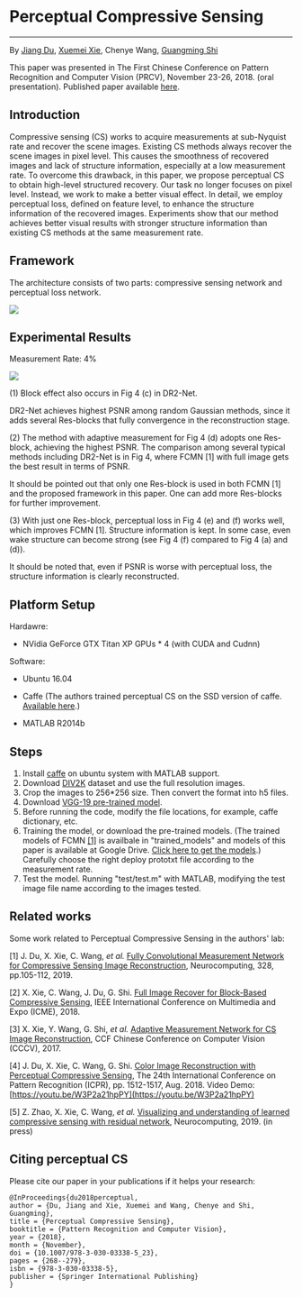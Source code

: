 # Perceptual Compressive Sensing

----------
By [Jiang Du](https://github.com/jiang-du), [Xuemei Xie](http://web.xidian.edu.cn/xmxie/), Chenye Wang, [Guangming Shi](http://web.xidian.edu.cn/gmshi/)

This paper was presented in The First Chinese Conference on Pattern Recognition and Computer Vision (PRCV), November 23-26, 2018. (oral presentation).
Published paper available [here](https://link.springer.com/chapter/10.1007/978-3-030-03338-5_23 "Perceptual Compressive Sensing").

## Introduction ##

Compressive sensing (CS) works to acquire measurements at sub-Nyquist rate and recover the scene images. Existing CS methods always recover the scene images in pixel level. This causes the smoothness of recovered images and lack of structure information, especially at a low measurement rate. To overcome this drawback, in this paper, we propose perceptual CS to obtain high-level structured recovery. Our task no longer focuses on pixel level. Instead, we work to make a better visual effect. In detail, we employ perceptual loss, defined on feature level, to enhance the structure information of the recovered images. Experiments show that our method achieves better visual results with stronger structure information than existing CS methods at the same measurement rate.

## Framework ##

The architecture consists of two parts: compressive sensing network and perceptual loss network.

![](https://github.com/jiang-du/Perceptual-CS/raw/master/img/Framework.png)

## Experimental Results ##

Measurement Rate: 4%

![](https://github.com/jiang-du/Perceptual-CS/raw/master/img/MR-4.png)

(1) Block effect also occurs in Fig 4 (c) in DR2-Net.

DR2-Net achieves highest PSNR among random Gaussian methods, since it adds several Res-blocks that fully convergence in the reconstruction stage.

(2) The method with adaptive measurement for Fig 4 (d) adopts one Res-block, achieving the highest PSNR. The comparison among several typical methods including DR2-Net is in Fig 4, where FCMN [1] with full image gets the best result in terms of PSNR.

It should be pointed out that only one Res-block is used in both FCMN [1] and the proposed framework in this paper. One can add more Res-blocks for further improvement.

(3) With just one Res-block, perceptual loss in Fig 4 (e) and (f) works well, which improves FCMN [1]. Structure information is kept. In some case, even wake structure can become strong (see Fig 4 (f) compared to Fig 4 (a) and (d)).

It should be noted that, even if PSNR is worse with perceptual loss, the structure information is clearly reconstructed.

## Platform Setup ##

Hardawre:

- NVidia GeForce GTX Titan XP GPUs * 4 (with CUDA and Cudnn)

Software:

- Ubuntu 16.04

- Caffe (The authors trained perceptual CS on the SSD version of caffe. [Available here](https://github.com/weiliu89/caffe/tree/ssd "caffe for SSD").)

- MATLAB R2014b

## Steps ##

1. Install [caffe](https://github.com/BVLC/caffe) on ubuntu system with MATLAB support.
2. Download [DIV2K](https://data.vision.ee.ethz.ch/cvl/DIV2K/) dataset and use the full resolution images.
3. Crop the images to 256*256 size. Then convert the format into h5 files.
4. Download [VGG-19 pre-trained model](http://www.robots.ox.ac.uk/~vgg/software/very_deep/caffe/VGG_ILSVRC_19_layers.caffemodel).
5. Before running the code, modify the file locations, for example, caffe dictionary, etc.
6. Training the model, or download the pre-trained models. (The trained models of FCMN [[1]](https://doi.org/10.1016/j.neucom.2018.04.084) is availbale in "trained_models" and models of this paper is available at Google Drive. [Click here to get the models](https://github.com/jiang-du/Perceptual-CS/blob/master/trained_models/Get_PCS_models.md).) Carefully choose the right deploy prototxt file according to the measurement rate.
7. Test the model. Running "test/test.m" with MATLAB, modifying the test image file name according to the images tested.

## Related works ##
Some work related to Perceptual Compressive Sensing in the authors' lab:

[1] J. Du, X. Xie, C. Wang, *et al.* [Fully Convolutional Measurement Network for Compressive Sensing Image Reconstruction](https://doi.org/10.1016/j.neucom.2018.04.084), Neurocomputing, 328, pp.105-112, 2019.

[2] X. Xie, C. Wang, J. Du, G. Shi. [Full Image Recover for Block-Based Compressive Sensing](https://doi.org/10.1109/ICME.2018.8486521), IEEE International Conference on Multimedia and Expo (ICME), 2018.

[3] X. Xie, Y. Wang, G. Shi, *et al.* [Adaptive Measurement Network for CS Image Reconstruction](https://doi.org/10.1007/978-981-10-7302-1_34), CCF Chinese Conference on Computer Vision (CCCV), 2017.

[4] J. Du, X. Xie, C. Wang, G. Shi. [Color Image Reconstruction with Perceptual Compressive Sensing](https://doi.org/10.1109/ICPR.2018.8546222), The 24th International Conference on Pattern Recognition (ICPR), pp. 1512-1517, Aug. 2018.
Video Demo: [https://youtu.be/W3P2a21hpPY](https://youtu.be/W3P2a21hpPY)

[5] Z. Zhao, X. Xie, C. Wang, *et al.* [Visualizing and understanding of learned compressive sensing with residual network](https://doi.org/10.1016/j.neucom.2019.05.043), Neurocomputing, 2019. (in press)

## Citing perceptual CS ##
Please cite our paper in your publications if it helps your research:

    @InProceedings{du2018perceptual,
    author = {Du, Jiang and Xie, Xuemei and Wang, Chenye and Shi, Guangming},
    title = {Perceptual Compressive Sensing},
    booktitle = {Pattern Recognition and Computer Vision},
    year = {2018},
    month = {November},
    doi = {10.1007/978-3-030-03338-5_23}, 
	pages = {268--279},
	isbn = {978-3-030-03338-5},
	publisher = {Springer International Publishing}
    }
